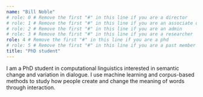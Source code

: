 ```yaml
---
name: "Bill Noble"
# role: 0 # Remove the first "#" in this line if you are a director
# role: 1 # Remove the first "#" in this line if you are an associate director
# role: 2 # Remove the first "#" in this line if you are an admin
# role: 3 # Remove the first "#" in this line if you are a researcher
role: 4 # Remove the first "#" in this line if you are a phd
# role: 5 # Remove the first "#" in this line if you are a past member
title: "PhD student"
---
```

I am a PhD student in computational linguistics interested in semantic change and variation in dialogue. I use machine learning and corpus-based methods to study how people create and change the meaning of words through interaction.
